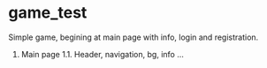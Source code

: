 # game_test
Simple game, begining at main page with info, login and registration. 

1. Main page
1.1. Header, navigation, bg, info
...